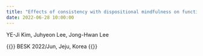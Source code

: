 ```yaml
---
title: "Effects of consistency with dispositional mindfulness on functional connectivity in working memory"
date: 2022-06-28 10:00:00
---
```


YE-Ji Kim, Juhyeon Lee, Jong-Hwan Lee

{{<format bright-green>}}
BESK 2022/Jun, Jeju, Korea
{{</format>}}
